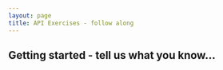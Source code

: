 ```yaml
---
layout: page
title: API Exercises - follow along
---
```


## Getting started - tell us what you know...

<script type="text/javascript" src="http://www.polljunkie.com/Scripts/embedder.js?v=1"></script>
<script type="text/javascript">
PollJunkie.show({"s":"what-languages-do-you-use-in-your-work","width":"300","height":"300","code":"bqbbio","borderColor":"#44ADE9","barBgColor":"#44ADE9","fontColor":"#fff"});
</script>

